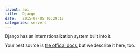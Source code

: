 ```yaml
---
layout: api
title:  Django
date:   2015-07-05 20:29:10
categories: servers
---
```


Django has an internationalization system built into it.

Your best source is [the official docs](#),
but we describe it here, too.
